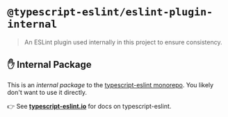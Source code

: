 # `@typescript-eslint/eslint-plugin-internal`

> An ESLint plugin used internally in this project to ensure consistency.

## ✋ Internal Package

This is an _internal package_ to the [typescript-eslint monorepo](https://github.com/typescript-eslint/typescript-eslint).
You likely don't want to use it directly.

👉 See **[typescript-eslint.io](https://typescript-eslint.io)** for docs on typescript-eslint.

